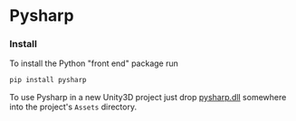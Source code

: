 # Pysharp

### Install
To install the Python "front end" package run
```bash
pip install pysharp
```
To use Pysharp in a new Unity3D project just drop [pysharp.dll](https://raw.githubusercontent.com/rmst/pysharp/main/pysharp.dll) somewhere into the project's `Assets` directory.